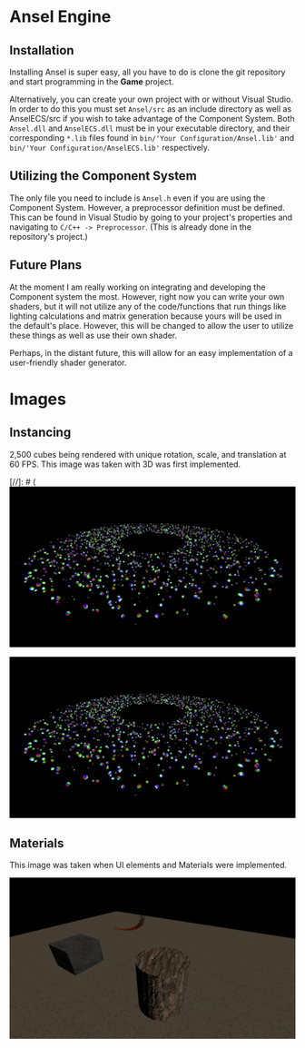 # Ansel Engine

## Installation
Installing Ansel is super easy, all you have to do is clone the git repository and start programming in the **Game** project. 

Alternatively, you can create your own project with or without Visual Studio. In order to do this you must set `Ansel/src` as an include directory as well as AnselECS/src if you wish to take advantage of the Component System. Both `Ansel.dll` and `AnselECS.dll` must be in your executable directory, and their corresponding `*.lib` files found in `bin/'Your Configuration/Ansel.lib'` and `bin/'Your Configuration/AnselECS.lib'` respectively. 

## Utilizing the Component System

The only file you need to include is `Ansel.h` even if you are using the Component System. However, a preprocessor definition must be defined. This can be found in Visual Studio by going to your project's properties and navigating to `C/C++ -> Preprocessor`. (This is already done in the repository's project.)

## Future Plans
At the moment I am really working on integrating and developing the Component system the most. However, right now you can write your own shaders, but it will not utilize any of the code/functions that run things like lighting calculations and matrix generation because yours will be used in the default's place. However, this will be changed to allow the user to utilize these things as well as use their own shader. 

Perhaps, in the distant future, this will allow for an easy implementation of a user-friendly shader generator.

# Images

## Instancing

2,500 cubes being rendered with unique rotation, scale, and translation at 60 FPS. This image was taken with 3D was first implemented. 

[//]: # (![alt text](https://github.com/maxortner01/ansel/blob/master/Images/example1.png)

![alt text](Images/example1.png)

## Materials

This image was taken when UI elements and Materials were implemented.

![alt text](Images/example3.png)

